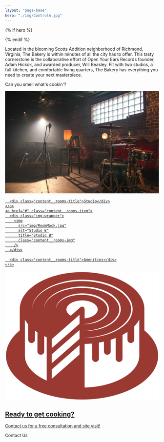 ```yaml
---
layout: "page-base"
hero: "./img/ControlA.jpg"
---
```


{% if hero %}

  <style>
    .hero {
      background: #fff url({{ hero }}) no-repeat center center/cover;
      z-index: -2;
    }
  </style>

{% endif %}

  <div class="hero"></div>
  <div class="section content__about">
    <p class="content__text reveal">
      Located in the blooming Scotts Addition neighborhood of Richmond,
      Virginia, The Bakery is within minutes of all the city has to offer. This
      tasty cornerstone is the collaborative effort of Open Your Ears Records
      founder, Adam Hickok, and awarded producer, Will Beasley. Fit with two
      studios, a full kitchen, and comfortable living quarters, The Bakery has
      everything you need to create your next masterpiece.
    </p>
    <p class="">Can you smell what's cookin'?</p>
  </div>
  <div class="section content__rooms">
    <a href="#" class="content__rooms-item">
      <div class="img-wrapper">
        <img
          src="img/LiveMock.jpg"
          alt="Studio A"
          title="Studio A"
          class="content__rooms-img"
        />
      </div>

      <div class="content__rooms-title">Studio</div>
    </a>
    <a href="#" class="content__rooms-item">
      <div class="img-wrapper">
        <img
          src="img/RoomMock.jpg"
          alt="Studio B"
          title="Studio B"
          class="content__rooms-img"
        />
      </div>

      <div class="content__rooms-title">Amenities</div>
    </a>

  </div>
  <div class="section content__contact">
    <img src="img/cake/BurgTrans.png" class="cake" />
    <h2>Ready to get cooking?</h2>
    <p class="content__text">
      Contact us for a free consultation and site visit!
    </p>
    <a class="btn">Contact Us</a>
  </div>
